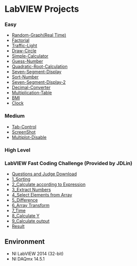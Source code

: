 # LabVIEW Projects
### Easy
* [Random-Graph(Real Time)](Easy/Random-graph(real-time)/README.md)
* [Factorial](Easy/Factorial/README.md)
* [Traffic-Light](Easy/Traffic-Light/README.md)
* [Draw-Circle](Easy/Draw-Circle/README.md)
* [Simple-Calculator](Easy/Simple-Calculator/README.md)
* [Guess-Number](Easy/Guess-Number/README.md)
* [Quadratic-Root-Calculation](Easy/Quadratic-Root-Calculation/README.md)
* [Seven-Segment-Display](Easy/Seven-Segment-Display/README.md)
* [Sort-Number](Easy/Sort-Number/README.md)
* [Seven-Segment-Display-2](Easy/Seven-Segment-Display-2/README.md)
* [Decimal-Converter](Easy/Decimal-Converter/README.md)
* [Multiplication-Table](Easy/Multiplication-Table/README.md)
* [BMI](Easy/BMI/README.md)
* [Clock](Easy/Clock/README.md)

### Medium
* [Tab-Control](Medium/Tab-Control/README.md)
* [ScreenShot](Medium/ScreenShot/README.md)
* [Multiplot-Disable](Medium/Multiplot-Disable/README.md)

### High Level

### LabVIEW Fast Coding Challenge (Provided by JDLin)
 * [Questions and Judge Download](LabVIEW-Fast-Coding-Challenge/Final_2016_LV86.zip)
 * [1_Sorting](LabVIEW-Fast-Coding-Challenge/Question1/README.md)
 * [2_Calculate according to Expression](LabVIEW-Fast-Coding-Challenge/Question2/README.md)
 * [3_Extract Numbers](LabVIEW-Fast-Coding-Challenge/Question3/README.md)
 * [4_Select Elements from Array](LabVIEW-Fast-Coding-Challenge/Question4/README.md)
 * [5_Difference](LabVIEW-Fast-Coding-Challenge/Question5/README.md)
 * [6_Array Transform](LabVIEW-Fast-Coding-Challenge/Question6/README.md)
 * [7_Time](LabVIEW-Fast-Coding-Challenge/Question7/README.md)
 * [8_Calculate Y](LabVIEW-Fast-Coding-Challenge/Question8/README.md)
 * [9_Calculate output](LabVIEW-Fast-Coding-Challenge/Question9/README.md)
 * [Result](LabVIEW-Fast-Coding-Challenge/Judge.vi.png)
 
## Environment
* NI LabVIEW 2014 (32-bit)
* NI DAQmx 14.5.1

